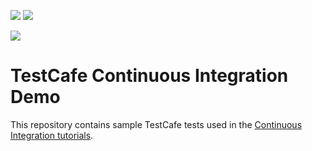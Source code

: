 <!-- default badges list -->
[![](https://img.shields.io/badge/Open_in_DevExpress_Support_Center-FF7200?style=flat-square&logo=DevExpress&logoColor=white)](https://supportcenter.devexpress.com/ticket/details/T830645)
[![](https://img.shields.io/badge/📖_How_to_use_DevExpress_Examples-e9f6fc?style=flat-square)](https://docs.devexpress.com/GeneralInformation/403183)

<!-- default badges end -->

[![](https://circleci.com/gh/lopes-leandro/testcafe-ci-demo.svg?style=shield)](https://circleci.com/gh/lopes-leandro/testcafe-ci-demo/?branch=master)

# TestCafe Continuous Integration Demo

This repository contains sample TestCafe tests used in the [Continuous Integration tutorials](https://devexpress.github.io/testcafe/documentation/continuous-integration/).
